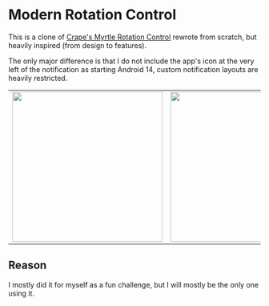 # Modern Rotation Control

This is a clone of [Crape's Myrtle Rotation Control](https://play.google.com/store/apps/details?id=org.crape.rotationcontrol&hl=en) rewrote from scratch, but heavily inspired (from design to features).

The only major difference is that I do not include the app's icon at the very left of the notification as starting Android 14, custom notification layouts are heavily restricted.

<table>
  <tbody>
    <tr>
      <td><img src="https://github.com/Caceresenzo/modern-rotation-control/assets/7386242/d2ee5ca9-5cae-415d-965c-66ef2a032929" width="300px" /></td>
      <td><img src="https://github.com/Caceresenzo/modern-rotation-control/assets/7386242/be8f40f4-d9f9-4e80-a6c6-a2d7faa7c1f4" width="300px" /></td>
    </tr>
  </tbody>
</table>

## Reason

I mostly did it for myself as a fun challenge, but I will mostly be the only one using it.
